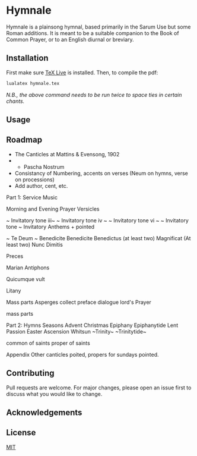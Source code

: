 # Hymnale

Hymnale is a plainsong hymnal, based primarily in the Sarum Use but some Roman additions. It is meant to be a suitable companion to the Book of Common Prayer, or to an English diurnal or breviary.

## Installation

First make sure [TeX Live](https://www.tug.org/texlive/) is installed. Then, to compile the pdf:

```bash
lualatex hymnale.tex
```
_N.B., the above command needs to be run twice to space ties in certain chants._

## Usage


## Roadmap
* The Canticles at Mattins & Evensong, 1902
* * Pascha Nostrum
* Consistancy of Numbering, accents on verses (Neum on hymns, verse on processions)
* Add author, cent, etc.

Part 1: Service Music

Morning and Evening Prayer
Versicles

~ Invitatory tone iii~
~ Invitatory tone iv ~
~ Invitatory tone vi ~
~ Invitatory tone ~
Invitatory Anthems + pointed

~ Te Deum ~
Benedicite
Benedicite
Benedictus (at least two)
Magnificat (At least two)
Nunc Dimitis

Preces

Marian Antiphons
 
Quicumque vult

Litany

Mass parts
Asperges
collect
preface dialogue
lord's Prayer

mass parts


Part 2: Hymns
Seasons
Advent
Christmas
Epiphany
Epiphanytide
Lent
Passion
Easter
Ascension
Whitsun
~Trinity~
~Trinitytide~

common of saints
proper of saints

Appendix
Other canticles poited,
propers for sundays pointed.


## Contributing
Pull requests are welcome. For major changes, please open an issue first to discuss what you would like to change.

## Acknowledgements

## License
[MIT](https://choosealicense.com/licenses/mit/)